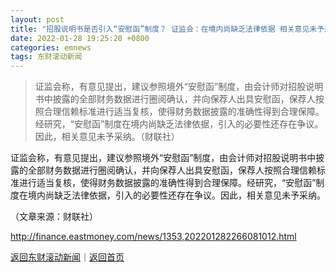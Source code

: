 ```yaml
---
layout: post
title: "招股说明书是否引入“安慰函”制度？ 证监会：在境内尚缺乏法律依据 相关意见未予采纳"
date: 2022-01-28 19:25:20 +0800
categories: emnews
tags: 东财滚动新闻
---
```

> 证监会称，有意见提出，建议参照境外“安慰函”制度，由会计师对招股说明书中披露的全部财务数据进行圈阅确认，并向保荐人出具安慰函，保荐人按照合理信赖标准进行适当复核，使得财务数据披露的准确性得到合理保障。经研究，“安慰函”制度在境内尚缺乏法律依据，引入的必要性还存在争议。因此，相关意见未予采纳。（财联社）

<p>证监会称，有意见提出，建议参照境外“安慰函”制度，由会计师对招股说明书中披露的全部财务数据进行圈阅确认，并向保荐人出具安慰函，保荐人按照合理信赖标准进行适当复核，使得财务数据披露的准确性得到合理保障。经研究，“安慰函”制度在境内尚缺乏法律依据，引入的必要性还存在争议。因此，相关意见未予采纳。</p><p class="em_media">（文章来源：财联社）</p>

<http://finance.eastmoney.com/news/1353,202201282266081012.html>

[返回东财滚动新闻](//finews.withounder.com/emnews/)｜[返回首页](//finews.withounder.com/)